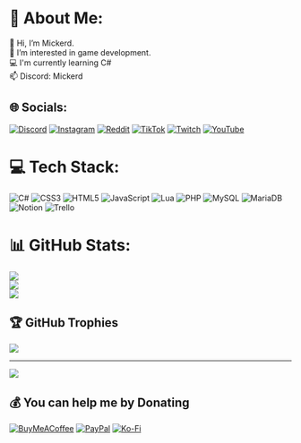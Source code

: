 # 💫 About Me:
👋 Hi, I’m Mickerd.<br>👀 I’m interested in game development.<br> 💻 I'm currently learning C# <br>📫 Discord: Mickerd


## 🌐 Socials:
[![Discord](https://img.shields.io/badge/Discord-%237289DA.svg?logo=discord&logoColor=white)](htttps://discord.gg/https://dsc.gg/mickerd) [![Instagram](https://img.shields.io/badge/Instagram-%23E4405F.svg?logo=Instagram&logoColor=white)](https://instagram.com/mickerd_) [![Reddit](https://img.shields.io/badge/Reddit-%23FF4500.svg?logo=Reddit&logoColor=white)](https://reddit.com/user/Mickerdx) [![TikTok](https://img.shields.io/badge/TikTok-%23000000.svg?logo=TikTok&logoColor=white)](https://tiktok.com/@Mickerdttv) [![Twitch](https://img.shields.io/badge/Twitch-%239146FF.svg?logo=Twitch&logoColor=white)](https://twitch.tv/Mickerd) [![YouTube](https://img.shields.io/badge/YouTube-%23FF0000.svg?logo=YouTube&logoColor=white)](https://youtube.com/c/Mickerd) 

# 💻 Tech Stack:
![C#](https://img.shields.io/badge/c%23-%23239120.svg?style=for-the-badge&logo=c-sharp&logoColor=white) ![CSS3](https://img.shields.io/badge/css3-%231572B6.svg?style=for-the-badge&logo=css3&logoColor=white) ![HTML5](https://img.shields.io/badge/html5-%23E34F26.svg?style=for-the-badge&logo=html5&logoColor=white) ![JavaScript](https://img.shields.io/badge/javascript-%23323330.svg?style=for-the-badge&logo=javascript&logoColor=%23F7DF1E) ![Lua](https://img.shields.io/badge/lua-%232C2D72.svg?style=for-the-badge&logo=lua&logoColor=white) ![PHP](https://img.shields.io/badge/php-%23777BB4.svg?style=for-the-badge&logo=php&logoColor=white) ![MySQL](https://img.shields.io/badge/mysql-%2300f.svg?style=for-the-badge&logo=mysql&logoColor=white) ![MariaDB](https://img.shields.io/badge/MariaDB-003545?style=for-the-badge&logo=mariadb&logoColor=white) ![Notion](https://img.shields.io/badge/Notion-%23000000.svg?style=for-the-badge&logo=notion&logoColor=white) ![Trello](https://img.shields.io/badge/Trello-%23026AA7.svg?style=for-the-badge&logo=Trello&logoColor=white)
# 📊 GitHub Stats:
![](https://github-readme-stats.vercel.app/api?username=Mickerdx&theme=nightowl&hide_border=false&include_all_commits=false&count_private=false)<br/>
![](https://github-readme-streak-stats.herokuapp.com/?user=Mickerdx&theme=nightowl&hide_border=false)<br/>
![](https://github-readme-stats.vercel.app/api/top-langs/?username=Mickerdx&theme=nightowl&hide_border=false&include_all_commits=false&count_private=false&layout=compact)

## 🏆 GitHub Trophies
![](https://github-profile-trophy.vercel.app/?username=Mickerdx&theme=radical&no-frame=false&no-bg=true&margin-w=4)

---
[![](https://visitcount.itsvg.in/api?id=Mickerdx&icon=2&color=6)](https://visitcount.itsvg.in)

  ## 💰 You can help me by Donating
  [![BuyMeACoffee](https://img.shields.io/badge/Buy%20Me%20a%20Coffee-ffdd00?style=for-the-badge&logo=buy-me-a-coffee&logoColor=black)](https://buymeacoffee.com/mickerd) [![PayPal](https://img.shields.io/badge/PayPal-00457C?style=for-the-badge&logo=paypal&logoColor=white)](https://paypal.me/mickerdx) [![Ko-Fi](https://img.shields.io/badge/Ko--fi-F16061?style=for-the-badge&logo=ko-fi&logoColor=white)](https://ko-fi.com/mickerd)
